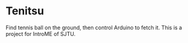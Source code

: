 # Tenitsu

Find tennis ball on the ground, then control Arduino to fetch it. This is a project for IntroME of SJTU.
